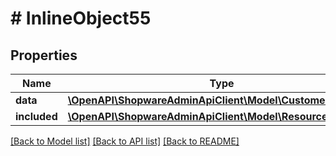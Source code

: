# # InlineObject55

## Properties

Name | Type | Description | Notes
------------ | ------------- | ------------- | -------------
**data** | [**\OpenAPI\ShopwareAdminApiClient\Model\CustomerRecovery**](CustomerRecovery.md) |  | [optional]
**included** | [**\OpenAPI\ShopwareAdminApiClient\Model\Resource[]**](Resource.md) |  | [optional]

[[Back to Model list]](../../README.md#models) [[Back to API list]](../../README.md#endpoints) [[Back to README]](../../README.md)
